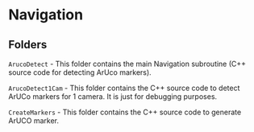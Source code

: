 # Navigation
## Folders
`ArucoDetect` - This folder contains the main Navigation subroutine (C++ source code for detecting ArUco markers).

`ArucoDetect1Cam` - This folder contains the C++ source code to detect ArUCo markers for 1 camera. It is just for debugging purposes.

`CreateMarkers` - This folder contains the C++ source code to generate ArUCO marker.
